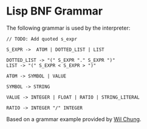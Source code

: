 # Lisp BNF Grammar

The following grammar is used by the interpreter:

```
// TODO: Add quoted s_expr

S_EXPR ->  ATOM | DOTTED_LIST | LIST

DOTTED_LIST -> "(" S_EXPR "." S_EXPR ")"
LIST -> "(" S_EXPR < S_EXPR > ")"

ATOM -> SYMBOL | VALUE

SYMBOL -> STRING

VALUE -> INTEGER | FLOAT | RATIO | STRING_LITERAL

RATIO -> INTEGER "/" INTEGER
```

Based on a grammar example provided by [Wil Chung](https://iamwilhelm.github.io/bnf-examples/lisp).